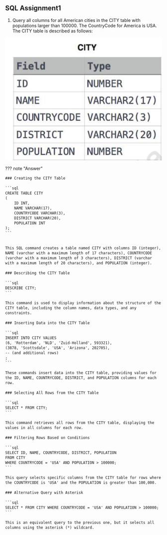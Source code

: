 ## SQL Assignment1


1.  Query all columns for all American cities in the CITY table with populations larger than 100000. The CountryCode for America is USA.
The CITY table is described as follows:

![Alt text](attachments/image.png)

??? note "Answer"

    ### Creating the CITY Table

    ```sql
    CREATE TABLE CITY
    (
        ID INT,
        NAME VARCHAR(17),
        COUNTRYCODE VARCHAR(3),
        DISTRICT VARCHAR(20),
        POPULATION INT
    );
    ```


    This SQL command creates a table named CITY with columns ID (integer), NAME (varchar with a maximum length of 17 characters), COUNTRYCODE (varchar with a maximum length of 3 characters), DISTRICT (varchar with a maximum length of 20 characters), and POPULATION (integer).

    ### Describing the CITY Table

    ```sql
    DESCRIBE CITY;
    ```

    This command is used to display information about the structure of the CITY table, including the column names, data types, and any constraints.

    ### Inserting Data into the CITY Table

    ```sql
    INSERT INTO CITY VALUES
    (6, 'Rotterdam', 'NLD', 'Zuid-Holland', 593321),
    (3878, 'Scottsdale', 'USA', 'Arizona', 202705),
    -- (and additional rows)
    ;
    ```

    These commands insert data into the CITY table, providing values for the ID, NAME, COUNTRYCODE, DISTRICT, and POPULATION columns for each row.

    ### Selecting All Rows from the CITY Table

    ```sql
    SELECT * FROM CITY;
    ```

    This command retrieves all rows from the CITY table, displaying the values in all columns for each row.

    ### Filtering Rows Based on Conditions

    ```sql
    SELECT ID, NAME, COUNTRYCODE, DISTRICT, POPULATION
    FROM CITY
    WHERE COUNTRYCODE = 'USA' AND POPULATION > 100000;
    ```

    This query selects specific columns from the CITY table for rows where the COUNTRYCODE is 'USA' and the POPULATION is greater than 100,000.

    ### Alternative Query with Asterisk

    ```sql
    SELECT * FROM CITY WHERE COUNTRYCODE = 'USA' AND POPULATION > 100000;
    ```

    This is an equivalent query to the previous one, but it selects all columns using the asterisk (*) wildcard.


